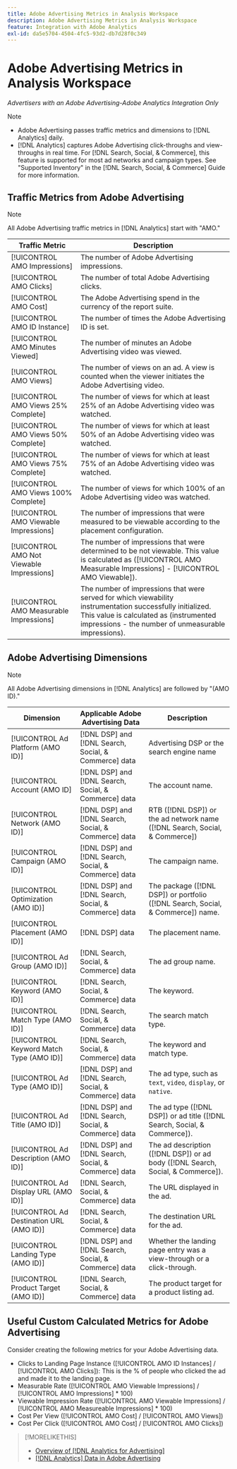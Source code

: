 ```yaml
---
title: Adobe Advertising Metrics in Analysis Workspace
description: Adobe Advertising Metrics in Analysis Workspace
feature: Integration with Adobe Analytics
exl-id: da5e5704-4504-4fc5-93d2-db7d28f0c349
---
```

# Adobe Advertising Metrics in Analysis Workspace

*Advertisers with an Adobe Advertising-Adobe Analytics Integration Only*

>[!NOTE]
>
>* Adobe Advertising passes traffic metrics and dimensions to [!DNL Analytics] daily.
>* [!DNL Analytics] captures Adobe Advertising click-throughs and view-throughs in real time.
> For [!DNL Search, Social, & Commerce], this feature is supported for most ad networks and campaign types. See "Supported Inventory" in the [!DNL Search, Social, & Commerce] Guide for more information.<!-- add link when that's published in ExL -->

## Traffic Metrics from Adobe Advertising

>[!NOTE]
>
>All Adobe Advertising traffic metrics in [!DNL Analytics] start with "AMO."

| Traffic Metric | Description |
| -------------- | ----------- |
| [!UICONTROL AMO Impressions] | The number of Adobe Advertising impressions. |
| [!UICONTROL AMO Clicks] | The number of total Adobe Advertising clicks. |
| [!UICONTROL AMO Cost] | The Adobe Advertising spend in the currency of the report suite. |
| [!UICONTROL AMO ID Instance] | The number of times the Adobe Advertising ID is set. |
| [!UICONTROL AMO Minutes Viewed] | The number of minutes an Adobe Advertising video was viewed. |
| [!UICONTROL AMO Views] | The number of views on an ad. A view is counted when the viewer initiates the Adobe Advertising video. |
| [!UICONTROL AMO Views 25% Complete] | The number of views for which at least 25% of an Adobe Advertising video was watched. |
| [!UICONTROL AMO Views 50% Complete] | The number of views for which at least 50% of an Adobe Advertising video was watched. |
| [!UICONTROL AMO Views 75% Complete] | The number of views for which at least 75% of an Adobe Advertising video was watched. |
| [!UICONTROL AMO Views 100% Complete] | The number of views for which 100% of an Adobe Advertising video was watched. |
| [!UICONTROL AMO Viewable Impressions] | The number of impressions that were measured to be viewable according to the placement configuration. |
| [!UICONTROL AMO Not Viewable Impressions] | The number of impressions that were determined to be not viewable. This value is calculated as ([!UICONTROL AMO Measurable Impressions] - [!UICONTROL AMO Viewable]). |
| [!UICONTROL AMO Measurable Impressions] | The number of impressions that were served for which viewability instrumentation successfully initialized. This value is calculated as (instrumented impressions - the number of unmeasurable impressions). |

## Adobe Advertising Dimensions

>[!NOTE]
>
>All Adobe Advertising dimensions in [!DNL Analytics] are followed by "(AMO ID)."

| Dimension | Applicable Adobe Advertising Data  | Description |
| ----------- | ---------- | ---------- |
| [!UICONTROL Ad Platform (AMO ID)] | [!DNL DSP] and [!DNL Search, Social, & Commerce] data | Advertising DSP or the search engine name |
| [!UICONTROL Account (AMO ID] | [!DNL DSP] and [!DNL Search, Social, & Commerce] data | The account name. |
| [!UICONTROL Network (AMO ID)] | [!DNL DSP] and [!DNL Search, Social, & Commerce] data | RTB ([!DNL DSP]) or the ad network name ([!DNL Search, Social, & Commerce]) |
| [!UICONTROL Campaign (AMO ID)] | [!DNL DSP] and [!DNL Search, Social, & Commerce] data | The campaign name. |
| [!UICONTROL Optimization (AMO ID)] | [!DNL DSP] and [!DNL Search, Social, & Commerce] data | The package ([!DNL DSP]) or portfolio ([!DNL Search, Social, & Commerce]) name. |
| [!UICONTROL Placement (AMO ID)] | [!DNL DSP] data | The placement name. |
| [!UICONTROL Ad Group (AMO ID)] | [!DNL Search, Social, & Commerce] data | The ad group name. |
| [!UICONTROL Keyword (AMO ID)] | [!DNL Search, Social, & Commerce] data | The keyword. |
| [!UICONTROL Match Type (AMO ID)] | [!DNL Search, Social, & Commerce] data | The search match type. |
| [!UICONTROL Keyword Match Type (AMO ID)] | [!DNL Search, Social, & Commerce] data | The keyword and match type. |
| [!UICONTROL Ad Type (AMO ID)] | [!DNL DSP] and [!DNL Search, Social, & Commerce] data | The ad type, such as `text`, `video`, `display`, or `native`. |
| [!UICONTROL Ad Title (AMO ID)] | [!DNL DSP] and [!DNL Search, Social, & Commerce] data |The ad type ([!DNL DSP]) or ad title ([!DNL Search, Social, & Commerce]). |
| [!UICONTROL Ad Description (AMO ID)] | [!DNL DSP] and [!DNL Search, Social, & Commerce] data | The ad description ([!DNL DSP]) or ad body ([!DNL Search, Social, & Commerce]). |
| [!UICONTROL Ad Display URL (AMO ID)] | [!DNL Search, Social, & Commerce] data | The URL displayed in the ad. |
| [!UICONTROL Ad Destination URL (AMO ID)] | [!DNL Search, Social, & Commerce] data | The destination URL for the ad. |
| [!UICONTROL Landing Type (AMO ID)] | [!DNL DSP] and [!DNL Search, Social, & Commerce] data | Whether the landing page entry was a view-through or a click-through. |
| [!UICONTROL Product Target (AMO ID)] | [!DNL Search, Social, & Commerce] data | The product target for a product listing ad. |

## Useful Custom Calculated Metrics for Adobe Advertising

Consider creating the following metrics for your Adobe Advertising data.

* Clicks to Landing Page Instance ([!UICONTROL AMO ID Instances] / [!UICONTROL AMO Clicks]): This is the % of people who clicked the ad and made it to the landing page.
* Measurable Rate ([!UICONTROL AMO Viewable Impressions] / [!UICONTROL AMO Impressions] * 100)
* Viewable Impression Rate ([!UICONTROL AMO Viewable Impressions] / [!UICONTROL AMO Measureable Impressions] * 100)
* Cost Per View ([!UICONTROL AMO Cost] / [!UICONTROL AMO Views])
* Cost Per Click ([!UICONTROL AMO Cost] / [!UICONTROL AMO Clicks])

>[!MORELIKETHIS]
>
>* [Overview of [!DNL Analytics for Advertising]](overview.md)
>* [[!DNL Analytics] Data in Adobe Advertising](/help/integrations/analytics/analytics-data-in-advertising.md)
